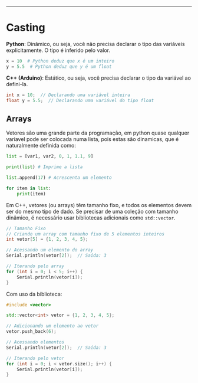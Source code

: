 ***
# Casting

**Python**: Dinâmico, ou seja, você não precisa declarar o tipo das variáveis explicitamente. O tipo é inferido pelo valor.

```python
x = 10  # Python deduz que x é um inteiro
y = 5.5  # Python deduz que y é um float
```

**C++ (Arduino)**: Estático, ou seja, você precisa declarar o tipo da variável ao defini-la.

```Cpp
int x = 10;  // Declarando uma variável inteira
float y = 5.5;  // Declarando uma variável do tipo float
```

## Arrays

Vetores são uma grande parte da programação, em python quase qualquer variavel pode ser colocada numa lista, pois estas são dinamicas, que é naturalmente definida como:

```python
list = [var1, var2, 0, 1, 1.1, 9]

print(list) # Imprime a lista

list.append(17) # Acrescenta um elemento

for item in list:
	print(item)
```

Em C++, vetores (ou arrays) têm tamanho fixo, e todos os elementos devem ser do mesmo tipo de dado. Se precisar de uma coleção com tamanho dinâmico, é necessário usar bibliotecas adicionais como `std::vector`.

```Cpp
// Tamanho Fixo
// Criando um array com tamanho fixo de 5 elementos inteiros
int vetor[5] = {1, 2, 3, 4, 5};

// Acessando um elemento do array
Serial.println(vetor[2]);  // Saída: 3

// Iterando pelo array
for (int i = 0; i < 5; i++) {
    Serial.println(vetor[i]);
}
```

Com uso da biblioteca:
```Cpp
#include <vector>

std::vector<int> vetor = {1, 2, 3, 4, 5};

// Adicionando um elemento ao vetor
vetor.push_back(6);

// Acessando elementos
Serial.println(vetor[2]);  // Saída: 3

// Iterando pelo vetor
for (int i = 0; i < vetor.size(); i++) {
    Serial.println(vetor[i]);
}
```